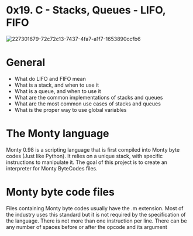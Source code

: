 # 0x19. C - Stacks, Queues - LIFO, FIFO

![227301679-72c72c13-7437-4fa7-a1f7-1653890ccfb6](https://github.com/BassantKhaled259/monty/assets/136097724/057c8c5f-1940-4266-a308-e578906b2996)


# General

- What do LIFO and FIFO mean
- What is a stack, and when to use it
- What is a queue, and when to use it
- What are the common implementations of stacks and queues
- What are the most common use cases of stacks and queues
- What is the proper way to use global variables

# The Monty language

Monty 0.98 is a scripting language that is first compiled into Monty byte codes (Just like Python). It relies on a unique stack, with specific instructions to manipulate it. The goal of this project is to create an interpreter for Monty ByteCodes files.

# Monty byte code files

Files containing Monty byte codes usually have the .m extension. Most of the industry uses this standard but it is not required by the specification of the language. There is not more than one instruction per line. There can be any number of spaces before or after the opcode and its argument